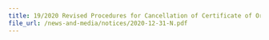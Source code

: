 ```yaml
---
title: 19/2020 Revised Procedures for Cancellation of Certificate of Orign (CO) Issued by Customs 
file_url: /news-and-media/notices/2020-12-31-N.pdf
---
```

